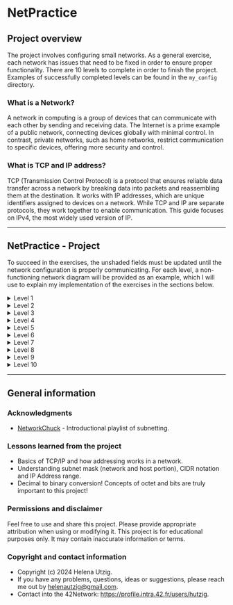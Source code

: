 # NetPractice

## Project overview

The project involves configuring small networks. As a general exercise, each network has issues that need to be fixed in order to ensure proper functionality. There are 10 levels to complete in order to finish the project. Examples of successfully completed levels can be found in the `my_config` directory.

### What is a Network?
A network in computing is a group of devices that can communicate with each other by sending and receiving data. The Internet is a prime example of a public network, connecting devices globally with minimal control. In contrast, private networks, such as home networks, restrict communication to specific devices, offering more security and control.

### What is TCP and IP address?
TCP (Transmission Control Protocol) is a protocol that ensures reliable data transfer across a network by breaking data into packets and reassembling them at the destination. It works with IP addresses, which are unique identifiers assigned to devices on a network. While TCP and IP are separate protocols, they work together to enable communication. This guide focuses on IPv4, the most widely used version of IP.

---

## NetPractice - Project

To succeed in the exercises, the unshaded fields must be updated until the network configuration is properly communicating. For each level, a non-functioning network diagram will be provided as an example, which I will use to explain my implementation of the exercises in the sections below.

<details>
  <summary>Level 1</summary>
  <br>

This level has a straightforward goal: ensure the devices that must direct communicate are in the same network. How to do it? Ensure the IP Addresses of each device are in the same range of possible IP addresses available for that network. Remember that the first and last IP are reserved for the Subnet Address and the Broadcast Address, so, anything else can be used if it is not yet assigned to a device.

For the Network A1-B1, the subnet mask is `255.255.255.0` (CIDR `/24`) which give us a total number of IP addresses of `256`. Host B has `104.97.23.12` as IP Address, therefore the Subnet Address is `104.97.23.0` and the Broadcast Address is `104.97.23.255`. That means that A1 can have any IP Address in this range (except the alreday taken). As the subnet mask is `/24`, only the last portion of the 32 bits IP would be different of each device inside that network.

In other case, C1-D1, the logic is similar, but because the subnet mask is `255.255.0.0` (CIDR `/16`), the only the first two octets (16 bits) of the IP Address would be the same in the IP Addresses of this network. To ensure that both hosts communicate between each other, their IP must be in the wide range (65.536) that this subnet mask allows - between `211.191.0.0` (Subnet Address) to `211.191.255.255` (Broadcast Address). Host C alreday has an IP Address (`211.191.223.75`), thus the Host D can have any IP from `211.191.0.1` to `211.191.255.254`.


  </details>

<details>
  <summary>Level 2</summary>
  <br>

All devices in the same network to have the same mask and, remember, it is only possible to use IP Address within the respective subnet mask range - the extremities IP Addresses are reserved for the Subnet Address and the Broadcast Address.

In the Network A1-B2, the subnet mask is defined by A1 as `255.255.255.224` (CIDR `/27`) and the IP Address of B1 is already set. These informations revele that the range of IP Address for network is 32, and since the first and last are reserved, the number of available IP Address is 30, and also, that this range should include `192.168.134.222` (IP Address of B1). So, the network range is between `192.168.36.192` and `192.168.36.223`, excluding the extremities (i.e., `192.168.36.192` and `192.168.36.223` are not part of the usable range). Therefore, host A can be assigned any IP address within this range.

Network C1-D1 has a narrow subnet mask set: `255.255.255.252` (CIDR `/30`) that allows only 4 IP Address in total (i.e., 2 IP Address available for hosts in the network. In this case, ensure to set the IP's in the correct range (and not reserved) and it is not a private address (how?).


  </details>

<details>
  <summary>Level 3</summary>
  <br>

The goal of this level is to allow communication between 3 devices: A1, B1, C1. All this hosts must be on the same network. One of these devices have alreday a subnet mask set (C1). Therefore, the mask `255.255.255.128` (CIDR `/25`) is the default for all the devices within the network, and it gives us information about the total range of IP Address: 128. So, we can assume that the range for this particular network is from `xxx.xxx.xxx.0` to `xxx.xxx.xxx.127` (excluding the extremities). The IP Address of one of the 3 host is already set: A1. This host IP is `104.198.50.125` which is within the range we just assume, and give us the network portion (24 bits) of the 32 bits IP Addresses for the others devices.

  </details>

<details>
  <summary>Level 4</summary>
  <br>

This network introduces a new element: a Router. This particular router has 3 interfaces with specifics IP Addresses and subnet masks, meaning it is possible to connect 3 networks to this device. The IP of the interface R1 must not overlap the ranges between interfaces, and, of course, have to be within the available IP Address of the subnet mask of that network.

For this network (A1-B1-R1), the subnet mask should be choose based on the mask's and IP Addresses of R2 and R3.

  </details>


<details>
  <summary>Level 5</summary>
  <br>

This level introduces the Router and the concept of Routing Table. Each host should have a routing table that allows the device to connect to the router and each other.

  </details>


<details>
  <summary>Level 6</summary>
  <br>

example of level 

  </details>


<details>
  <summary>Level 7</summary>
  <br>

example of level 

  </details>

<details>
  <summary>Level 8</summary>
  <br>

example of level 

  </details>

<details>
  <summary>Level 9</summary>
  <br>

example of level 

  </details>


<details>
  <summary>Level 10</summary>
  <br>

example of level 

  </details>

---

## General information

### Acknowledgments

- [NetworkChuck](https://youtu.be/5WfiTHiU4x8?si=nG4YrKvgIwYG8EY_) - Introductional playlist of subnetting. 

### Lessons learned from the project

- Basics of TCP/IP and how addressing works in a network.
- Understanding subnet mask (network and host portion), CIDR notation and IP Address range.
- Decimal to binary conversion! Concepts of octet and bits are truly important to this project!

### Permissions and disclaimer

Feel free to use and share this project. Please provide appropriate attribution when using or modifying it. This project is for educational purposes only. It may contain inaccurate information or terms.

### Copyright and contact information

- Copyright (c) 2024 Helena Utzig.
- If you have any problems, questions, ideas or suggestions, please reach me out by helenautzig@gmail.com.
- Contact into the 42Network: https://profile.intra.42.fr/users/hutzig.
